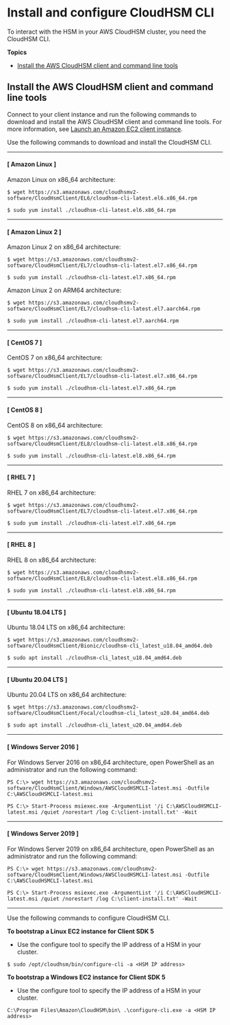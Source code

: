 # Install and configure CloudHSM CLI<a name="gs_cloudhsm_cli-install"></a>

To interact with the HSM in your AWS CloudHSM cluster, you need the CloudHSM CLI\. 

**Topics**
+ [Install the AWS CloudHSM client and command line tools](#gs_cloudhsm_cli-install-command)

## Install the AWS CloudHSM client and command line tools<a name="gs_cloudhsm_cli-install-command"></a>

Connect to your client instance and run the following commands to download and install the AWS CloudHSM client and command line tools\. For more information, see [Launch an Amazon EC2 client instance](launch-client-instance.md)\.

Use the following commands to download and install the CloudHSM CLI\. 

------
#### [ Amazon Linux ]

Amazon Linux on x86\_64 architecture:

```
$ wget https://s3.amazonaws.com/cloudhsmv2-software/CloudHsmClient/EL6/cloudhsm-cli-latest.el6.x86_64.rpm
```

```
$ sudo yum install ./cloudhsm-cli-latest.el6.x86_64.rpm
```

------
#### [ Amazon Linux 2 ]

Amazon Linux 2 on x86\_64 architecture:

```
$ wget https://s3.amazonaws.com/cloudhsmv2-software/CloudHsmClient/EL7/cloudhsm-cli-latest.el7.x86_64.rpm
```

```
$ sudo yum install ./cloudhsm-cli-latest.el7.x86_64.rpm
```

Amazon Linux 2 on ARM64 architecture:

```
$ wget https://s3.amazonaws.com/cloudhsmv2-software/CloudHsmClient/EL7/cloudhsm-cli-latest.el7.aarch64.rpm
```

```
$ sudo yum install ./cloudhsm-cli-latest.el7.aarch64.rpm
```

------
#### [ CentOS 7 ]

CentOS 7 on x86\_64 architecture:

```
$ wget https://s3.amazonaws.com/cloudhsmv2-software/CloudHsmClient/EL7/cloudhsm-cli-latest.el7.x86_64.rpm
```

```
$ sudo yum install ./cloudhsm-cli-latest.el7.x86_64.rpm
```

------
#### [ CentOS 8 ]

CentOS 8 on x86\_64 architecture:

```
$ wget https://s3.amazonaws.com/cloudhsmv2-software/CloudHsmClient/EL8/cloudhsm-cli-latest.el8.x86_64.rpm
```

```
$ sudo yum install ./cloudhsm-cli-latest.el8.x86_64.rpm
```

------
#### [ RHEL 7 ]

RHEL 7 on x86\_64 architecture:

```
$ wget https://s3.amazonaws.com/cloudhsmv2-software/CloudHsmClient/EL7/cloudhsm-cli-latest.el7.x86_64.rpm
```

```
$ sudo yum install ./cloudhsm-cli-latest.el7.x86_64.rpm
```

------
#### [ RHEL 8 ]

RHEL 8 on x86\_64 architecture:

```
$ wget https://s3.amazonaws.com/cloudhsmv2-software/CloudHsmClient/EL8/cloudhsm-cli-latest.el8.x86_64.rpm
```

```
$ sudo yum install ./cloudhsm-cli-latest.el8.x86_64.rpm
```

------
#### [ Ubuntu 18\.04 LTS ]

Ubuntu 18\.04 LTS on x86\_64 architecture:

```
$ wget https://s3.amazonaws.com/cloudhsmv2-software/CloudHsmClient/Bionic/cloudhsm-cli_latest_u18.04_amd64.deb
```

```
$ sudo apt install ./cloudhsm-cli_latest_u18.04_amd64.deb
```

------
#### [ Ubuntu 20\.04 LTS ]

Ubuntu 20\.04 LTS on x86\_64 architecture:

```
$ wget https://s3.amazonaws.com/cloudhsmv2-software/CloudHsmClient/Focal/cloudhsm-cli_latest_u20.04_amd64.deb
```

```
$ sudo apt install ./cloudhsm-cli_latest_u20.04_amd64.deb
```

------
#### [ Windows Server 2016 ]

For Windows Server 2016 on x86\_64 architecture, open PowerShell as an administrator and run the following command:

```
PS C:\> wget https://s3.amazonaws.com/cloudhsmv2-software/CloudHsmClient/Windows/AWSCloudHSMCLI-latest.msi -Outfile C:\AWSCloudHSMCLI-latest.msi
```

```
PS C:\> Start-Process msiexec.exe -ArgumentList '/i C:\AWSCloudHSMCLI-latest.msi /quiet /norestart /log C:\client-install.txt' -Wait
```

------
#### [ Windows Server 2019 ]

For Windows Server 2019 on x86\_64 architecture, open PowerShell as an administrator and run the following command:

```
PS C:\> wget https://s3.amazonaws.com/cloudhsmv2-software/CloudHsmClient/Windows/AWSCloudHSMCLI-latest.msi -Outfile C:\AWSCloudHSMCLI-latest.msi
```

```
PS C:\> Start-Process msiexec.exe -ArgumentList '/i C:\AWSCloudHSMCLI-latest.msi /quiet /norestart /log C:\client-install.txt' -Wait
```

------

Use the following commands to configure CloudHSM CLI\.

**To bootstrap a Linux EC2 instance for Client SDK 5**
+  Use the configure tool to specify the IP address of a HSM in your cluster\. 

  ```
  $ sudo /opt/cloudhsm/bin/configure-cli -a <HSM IP address>
  ```

**To bootstrap a Windows EC2 instance for Client SDK 5**
+  Use the configure tool to specify the IP address of a HSM in your cluster\. 

  ```
  C:\Program Files\Amazon\CloudHSM\bin\ .\configure-cli.exe -a <HSM IP address>
  ```